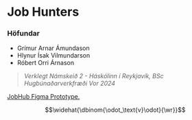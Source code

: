 # Job Hunters

### Höfundar
- Grímur Arnar Ámundason
- Hlynur Ísak Vilmundarson
- Róbert Orri Árnason

> _Verklegt Námskeið 2 - Háskólinn í Reykjavík, BSc Hugbúnaðarverkfræði Vor 2024_

[JobHub Figma Prototype.](https://www.figma.com/design/uwt5VyHz0spSg7UAoLhCge/VLN2---Job-hub?node-id=0-1&t=Xgtcwxhr8JKg1CjF-0)

$$\widehat{\dbinom{\odot_\text{v}\odot}{\wr}}$$
